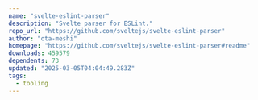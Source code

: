 ```yaml
---
name: "svelte-eslint-parser"
description: "Svelte parser for ESLint."
repo_url: "https://github.com/sveltejs/svelte-eslint-parser"
author: "ota-meshi"
homepage: "https://github.com/sveltejs/svelte-eslint-parser#readme"
downloads: 459579
dependents: 73
updated: "2025-03-05T04:04:49.283Z"
tags: 
  - tooling
---
```

